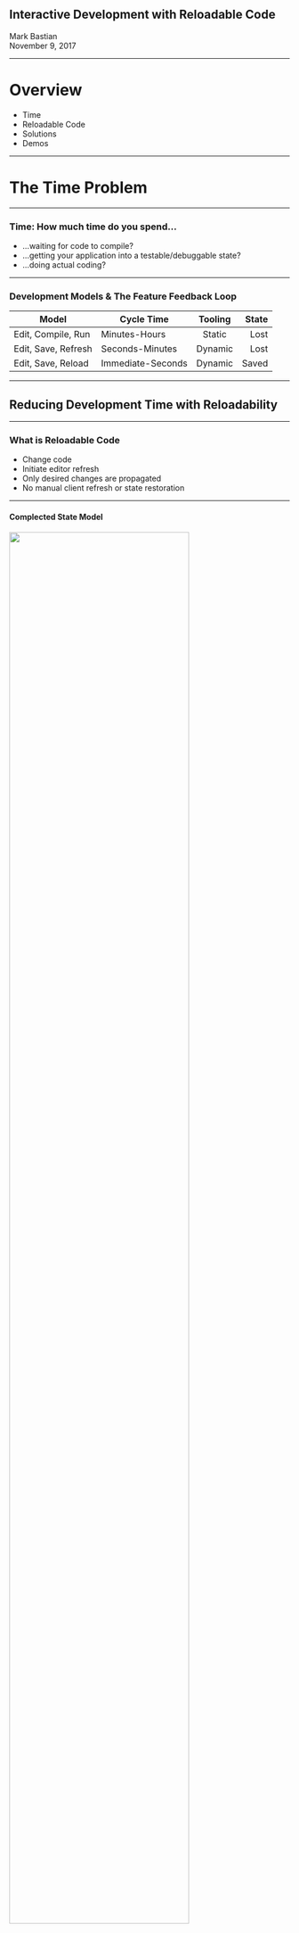 ## Interactive Development with Reloadable Code
Mark Bastian
<br>November 9, 2017

----

# Overview
* Time
* Reloadable Code
* Solutions
* Demos

---

# The Time Problem

----

### Time: How much time do you spend...
* ...waiting for code to compile?
* ...getting your application into a testable/debuggable state?
* ...doing actual coding?

----

### Development Models & The Feature Feedback Loop
| Model               | Cycle Time        | Tooling       | State |
| ------------------- | ----------------- |:-------------:| -----:|
| Edit, Compile, Run  | Minutes-Hours     | Static        | Lost  |
| Edit, Save, Refresh | Seconds-Minutes   | Dynamic       | Lost  |
| Edit, Save, Reload  | Immediate-Seconds | Dynamic       | Saved |

---

## Reducing Development Time with Reloadability

----

### What is Reloadable Code
* Change code
* Initiate editor refresh
* Only desired changes are propagated
* No manual client refresh or state restoration

----

#### Complected State Model
<img src="resources/public/temperature.png" width="80%">

----

#### Interface: Behavior
<img src="resources/public/interface.svg "width="80%">

----

#### Simple State Model
<img src="resources/public/classes.png">

----

#### Complected State Model
<img src="resources/public/oop.png" width="80%">

----

#### Decomplected State Model
```clojure
(defonce state (atom {:celsius 100.0}))

(defn rankine->kelvin [r] (/ (* r 5.0) 9.0))
(defn kelvin->rankine [k] (/ (* k 9.0) 5.0))
(defn celsius->kelvin [c] (+ c 273.15))
(defn kelvin->celsius [c] (- c 273.15))
(defn farenheit->rankine [f] (+ f 459.67))
(defn rankine->farenheit [f] (- f 459.67))

(def farenheit->celsius
  (comp kelvin->celsius rankine->kelvin farenheit->rankine))

(def celsius->farenheit
  (comp rankine->farenheit kelvin->rankine celsius->kelvin))
```

---

# Solutions & Examples

----

## Solution: Reloadable Swing
* Define a single JFrame (e.g. using defonce)
* A REPL environment is required
* Alternatives?

----

## Solution: Quil
* “Clojure/ClojureScript library for creating interactive drawings and animations.” 
* http://quil.info
* sketches can be run as Java or JavaScript apps

----

## Solution: Figwheel
* "Figwheel builds your ClojureScript code and hot loads it into the browser as you are coding!"
* https://github.com/bhauman/lein-figwheel
* Can be used seamlessly with Reagent(React), Node, or plain JS
* Has a REPL and a host of other development and debugging tools
* Can use external client while coding

----

### Facilitating Reloadability
* State represented as value
* State management independent of value
* Behavior decomplected from state
* Interactivity

---

## Conclusions
<small>
* Reloadable code is a very effective and fun technique for rapid application development
* It drastically reduces development time and keeps the developer engaged
* Clojure(Script) approaches facilitate interactive development
  * Clojure's data-centric approach makes state continuity much easier than other approaches
  * Several options: REPL, Quil, Figwheel
* Give it a try!

</small>

---

# Extras

----

# Questions
* References
  * http://worrydream.com/dbx/
  * lighttable
  * quil
  * figwheel
  
----

## Some basic imports
```clojure
;I'm gonna use this stuff
(require 
  '[clojure.pprint :as pp]
  '[cheshire.core :as ch])
  
(import 
  '(javax.swing JFrame JTable JMenuBar JMenu JMenuItem JSeparator)
  '(java.awt BorderLayout)
  '(java.awt.event ActionListener)
  '(javax.swing.table DefaultTableModel))
```

----

## Defining the Frame
```clojure
;I'm gonna use this stiff
(defonce frame (JFrame. "Reloadable"))

(defonce state (atom [["ABC" 123]
                      ["U" "Me"]]))
```

----

## Basic Swing
```clojure
(doto frame
  (.setLayout (BorderLayout.))
  (.setSize 800 600)
  (.setVisible true)
  (.revalidate))
```

----

## Add a Table
```clojure
(defn model [state]
  (proxy [DefaultTableModel] []
    (getRowCount [] (-> @state count))
    (getColumnCount [] (-> @state first count))
    (getValueAt [row col] (get-in @state [row col]))))
    
(doto frame
  (.add (JTable. (model state)) BorderLayout/CENTER)
  (.revalidate))
```

----

## Add a Menubar
```clojure
(defn add-action [component action-fn]
  (.addActionListener
    component
    (reify ActionListener
      (actionPerformed [this event]
        (action-fn event)))))
        
(doto frame
  (.setJMenuBar (doto (JMenuBar.)
                  (.add (doto (JMenu. "File")
                          (.add (doto (JMenuItem. "Open...")
                                  (add-action (fn [_] (prn "load")))))
                          (.add (JMenuItem. "Save..."))
                          (.add (JMenuItem. "Save as..."))
                          (.add (JSeparator.))
                          (.add (doto (JMenuItem. "Exit")
                                  (add-action #(pp/pprint (bean %)))))))
                  (.add (doto (JMenu. "Edit")))
                  (.add (doto (JMenu. "Tools")))
                  (.add (doto (JMenu. "Help")))))
  (.revalidate))
```

----

### We spend most of our time in a development feature feedback loop
* You exit the loop when the feature is complete
* The loop starts again with a new feature or when you need to improve/debug an existing feature

----

### Developer time is precious
* We want to maximize actual coding time
* This also minimizes time to deployment

----
---

# Fundamentals

----

### Clojure(Script)
<small>
* Clojure is a modern Lisp dialect that is hosted on the JVM
  * Compiles to JVM bytecode
  * Data oriented and functional
* ClojureScript is a dialect of Clojure
  * Very few differences
  * Uses the Google Closure compiler to transpile Clojure code into JavaScript
* Both interop very well in both directions with their host platforms
  * Makes use of wide variety of existing libraries (Maven central, npm)
* Learn more at https://clojure.org/ and https://clojurescript.org/
* Clojure's design facilitates reloadable code

</small>

----

### Data
```clojure
[1 3 :3 "4"] ;A vector
{:name "Mark"} ;A map
#{:A "B" \C 1} ;A set 
'(2 3) ;A list
```
<small>Clojure state is typically modeled using these structures</small>

----

### Behavior
```clojure
;A regular function
(defn my-function [arg-1 arg-2]
  (+ arg-1 arg-2))
  
;A lambda
#(+ %1 %2)

;As seen previously
(defn rankine->kelvin [r] (/ (* r 5.0) 9.0))
```
----

### Compared

```clojure
;Non-idiomatic
(rankine->farenheit (kelvin->rankine (celsius->kelvin 100.0)))
```

```clojure
;Idiomatic
(-> 100.0 celsius->kelvin kelvin->rankine rankine->farenheit)
```

```java
;Java
new Celsius(100.0).toKelvin().toRankine().toFarenheit().getValue();
```

<small class="fragment">You should avoid languages with lots of parenthesis!</small>

----

### Interop
Clojure
```clojure
(def frame (JFrame.))
```
Java
```java
JFrame frame = new JFrame();
```


